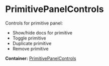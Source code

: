 # PrimitivePanelControls

Controls for primitive panel:

* Show/hide docs for primitive
* Toggle primitive
* Duplicate primitive
* Remove primitive

__Container:__ [PrimitivePanelControls](#primitivepanelcontrols-1)
